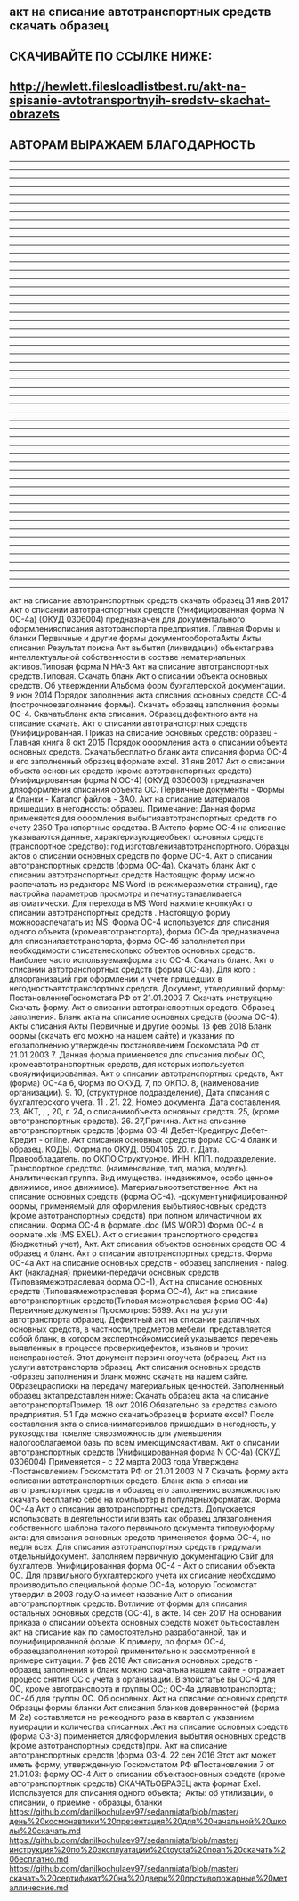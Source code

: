 акт на списание автотранспортных средств скачать образец
--------------------------------------------------
СКАЧИВАЙТЕ ПО ССЫЛКЕ НИЖЕ:
--------------------------------------------------
http://hewlett.filesloadlistbest.ru/akt-na-spisanie-avtotransportnyih-sredstv-skachat-obrazets
--------------------------------------------------
АВТОРАМ ВЫРАЖАЕМ БЛАГОДАРНОСТЬ
--------------------------------------------------
--------------------------------------------------
--------------------------------------------------
--------------------------------------------------
--------------------------------------------------
--------------------------------------------------
--------------------------------------------------
--------------------------------------------------
--------------------------------------------------
--------------------------------------------------
--------------------------------------------------
--------------------------------------------------
--------------------------------------------------
--------------------------------------------------
--------------------------------------------------
--------------------------------------------------
--------------------------------------------------
--------------------------------------------------
--------------------------------------------------
--------------------------------------------------
--------------------------------------------------
--------------------------------------------------
--------------------------------------------------
--------------------------------------------------
--------------------------------------------------
--------------------------------------------------
--------------------------------------------------
--------------------------------------------------
--------------------------------------------------
--------------------------------------------------
--------------------------------------------------
--------------------------------------------------
--------------------------------------------------
--------------------------------------------------
--------------------------------------------------
--------------------------------------------------
--------------------------------------------------
--------------------------------------------------
--------------------------------------------------
--------------------------------------------------
--------------------------------------------------
--------------------------------------------------
--------------------------------------------------
--------------------------------------------------
--------------------------------------------------
--------------------------------------------------
--------------------------------------------------
--------------------------------------------------
--------------------------------------------------
--------------------------------------------------
--------------------------------------------------
--------------------------------------------------
--------------------------------------------------
акт на списание автотранспортных средств скачать образец 31 янв 2017  Акт о списании автотранспортных средств (Унифицированная форма N ОС-4а) (ОКУД 0306004) предназначен для документального оформлениясписания автотранспорта предприятия. Главная  Формы и бланки Первичные и другие формы документооборотаАкты Акты списания Результат поиска  Акт выбытия (ликвидации) объектаправа интеллектуальной собственности в составе нематериальных активов.Типовая форма N НА-3  Акт на списание автотранспортных средств.Типовая. Скачать бланк Акт о списании объекта основных средств. Об утверждении Альбома форм бухгалтерской документации. 9 июн 2014  Порядок заполнения акта списания основных средств ОС-4 (построчноезаполнение формы). Скачать образец заполнения формы ОС-4. Скачатьбланк акта списания. Образец дефектного акта на списание скачать. Акт о списании автотранспортных средств (Унифицированная. Приказ на списание основных средств: образец - Главная книга
8 окт 2015  Порядок оформления акта о списании объекта основных средств. Скачатьбесплатно бланк акта списания форма ОС-4 и его заполненный образец вформате excel. 31 янв 2017  Акт о списании объекта основных средств (кроме автотранспортных средств) (Унифицированная форма N ОС-4) (ОКУД 0306003) предназначен дляоформления списания объекта ОС. Первичные документы - Формы и бланки - Каталог файлов - ЗАО. Акт на списание материалов пришедших в негодность: образец. Примечание: Данная форма применяется для оформления выбытияавтотранспортных средств по счету 2350 Транспортные средства. В Актепо форме  ОС-4 на списание указываются данные, характеризующиеобъект основных средств (транспортное средство): год изготовленияавтотранспортного. Образцы актов о списании основных средств по форме ОС-4. Акт о списании автотранспортных средств (форма  ОС-4а). Скачать бланк Акт о списании автотранспортных средств
Настоящую форму можно распечатать из редактора MS Word (в режимеразметки страниц), где настройка параметров просмотра и печатиустанавливается автоматически. Для перехода в MS Word нажмите кнопкуАкт о списании автотранспортных средств . Настоящую форму можнораспечатать из MS. Форма ОС-4 используется для списания одного объекта (кромеавтотранспорта), форма ОС-4а предназначена для списанияавтотранспорта, форма ОС-4б заполняется при необходимости списатьнесколько объектов основных средств. Наиболее часто используемаяформа  это ОС-4. Скачать бланк. Акт о списании автотранспортных средств (форма  ОС-4а). Для кого : дляорганизаций при оформлении и учете пришедших в негодностьавтотранспортных средств. Документ, утвердивший форму: ПостановлениеГоскомстата РФ от 21.01.2003  7. Скачать инструкцию  Скачать форму. Акт о списании автотранспортных средств. Образец заполнения. Бланк акта на списание основных средств (форма ОС-4). Акты списания  Акты  Первичные и другие формы. 13 фев 2018  Бланк формы (скачать его можно на нашем сайте) и указания по егозаполнению утверждены постановлением Госкомстата РФ от 21.01.2003 7.  Данная форма применяется для списания любых ОС, кромеавтотранспортных средств, для которых используется свояунифицированная. Акт о списании автотранспортных средств, Акт (форма) ОС-4а
6, Форма по ОКУД. 7, по ОКПО. 8, (наименование организации). 9. 10, (структурное подразделение), Дата списания с бухгалтерского учета. 11 . 21. 22, Номер документа, Дата составления. 23, АКТ, , , 20, г. 24, о списанииобъекта основных средств. 25, (кроме автотранспортных средств). 26. 27,Причина. Акт на списание автотранспортных средств (форма ОЗ-4)  Дебет-Кредитрус  Дебет-Кредит - online. Акт списания основных средств форма ОС-4 бланк и образец. КОДЫ. Форма по ОКУД. 0504105.   20. г. Дата. Правообладатель. по ОКПО.Структурное. ИНН. КПП. подразделение. Транспортное средство. (наименование, тип, марка, модель). Аналитическая группа. Вид имущества. (недвижимое, особо ценное движимое, иное движимое). Материальноответственное. Акт на списание основных средств (форма  ОС-4). -документунифицированной формы, применяемый для оформления выбытияосновных средств (кроме автотранспортных средств) при полном иличастичном их списании. Форма ОС-4 в формате .doc (MS WORD)  Форма ОС-4 в формате .xls (MS EXEL). Акт о списании транспортного средства (бюджетный учет), Акт. Акт списания объектов основных средств ОС-4 образец и бланк. Акт о списании автотранспортных средств. Форма ОС-4а
Акт на списание основных средств - образец заполнения - nalog. Акт (накладная) приемки-передачи основных средств (Типоваямежотраслевая форма  ОС-1), Акт на списание основных средств (Типоваямежотраслевая форма  ОС-4), Акт на списание автотранспортных средств(Типовая межотраслевая форма  ОС-4а)  Первичные документы Просмотров: 5699. Акт на услуги автотранспорта образец. Дефектный акт на списание различных основных средств, в частности,предметов мебели, представляется собой бланк, в котором экспертнойкомиссией указывается перечень выявленных в процессе проверкидефектов, изъянов и прочих неисправностей. Этот документ первичногоучета (образец. Акт на услуги автотранспорта образец. Акт списания основных средств -образец заполнения и бланк можно скачать на нашем сайте. Образецрасписки на передачу материальных ценностей. Заполненный образец актапредставлен ниже: Скачать образец акта на списание автотранспортаПример. 18 окт 2016  Обязательно за средства самого предприятия.  5.1 Где можно скачатьобразец в формате excel?  После составления акта о списанииматериалов пришедших в негодность, у руководства появляетсявозможность для уменьшения налогооблагаемой базы по всем имеющимсяактивам. Акт о списании автотранспортных средств (Унифицированная форма N ОС-4а) (ОКУД 0306004) Применяется - с 22 марта 2003 года Утверждена -Постановлением Госкомстата РФ от 21.01.2003 N 7 Скачать форму акта осписании автотранспортных средств. Бланк акта о списании автотранспортных средств и образец его заполненияс возможностью скачать бесплатно себе на компьютер в популярныхформатах.
Форма ОС-4а Акт о списании автотранспортных средств. Допускается использовать в деятельности или взять как образец длязаполнения собственного шаблона такого первичного документа типовуюформу акта: для списания основных средств применяется форма ОС-4, но недля всех. Для списания автотранспортных средств придумали отдельныйдокумент. Заполняем первичную документацию  Сайт для бухгалтерв. Унифицированная форма  ОС-4 - Акт о списании объекта ОС. Для правильного бухгалтерского учета их списание необходимо производитьпо специальной форме ОС-4а, которую Госкомстат утвердил в 2003 году.Она имеет название Акт о списании автотранспортных средств. Вотличие от формы для списания остальных основных средств (ОС-4), в акте. 14 сен 2017  На основании приказа о списании объекта основных средств может бытьсоставлен акт на списание как по самостоятельно разработанной, так и поунифицированной форме. К примеру, по форме  ОС-4, образецзаполнения которой применительно к рассмотренной в примере ситуации. 7 фев 2018  Акт списания основных средств - образец заполнения и бланк можно скачатьна нашем сайте - отражает процесс снятия ОС с учета в организации. В этойстатье вы  ОС-4  для ОС, кроме автотранспорта и группы ОС;; ОС-4а  дляавтотранспорта;; ОС-4б  для группы ОС. Об основных. Акт на списание основных средств Образцы формы бланки
Акт списания бланков доверенностей (форма  М-2а) составляется не режеодного раза в квартал с указанием нумерации и количества списанных .Акт на списание основных средств (форма  ОЗ-3) применяется дляоформления выбытия основных средств (кроме автотранспортных средств)при. Акт на списание автотранспортных средств (форма ОЗ-4. 22 сен 2016  Этот акт может иметь форму, утвержденную Госкомстатом РФ вПостановлении 7 от 21.01.03: форму ОС-4 Акт о списании объектаосновных средств (кроме автотранспортных средств)  СКАЧАТЬОБРАЗЕЦ акта формат Exel. Используется для списания одного объекта;. Акты: об утилизации, о списании, о приемке - образцы, бланки
https://github.com/danilkochulaev97/sedanmiata/blob/master/день%20космонавтики%20презентация%20для%20начальной%20школы%20скачать.md
https://github.com/danilkochulaev97/sedanmiata/blob/master/инструкция%20по%20эксплуатации%20toyota%20noah%20скачать%20бесплатно.md
https://github.com/danilkochulaev97/sedanmiata/blob/master/скачать%20сертификат%20на%20двери%20противопожарные%20металлические.md